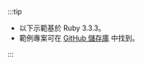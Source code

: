 :::tip

- 以下示範基於 Ruby 3.3.3。
- 範例專案可在 [GitHub 儲存庫](https://github.com/logto-io/ruby/tree/HEAD/logto-sample) 中找到。

:::
